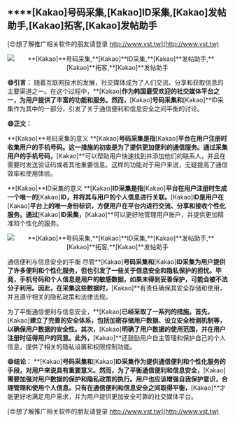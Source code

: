 ## ****[Kakao]**号码采集,**[Kakao]**ID采集,**[Kakao]**发帖助手,**[Kakao]**拓客,**[Kakao]**发帖助手**

[😍想了解推广相关软件的朋友请登录 http://www.vst.tw](http://www.vst.tw)

 <center><img src="https://vst.tw/MP4/tuiguang/png/0.png" alt="**[Kakao]**号码采集,**[Kakao]**ID采集,**[Kakao]**发帖助手,**[Kakao]**拓客,**[Kakao]**发帖助手"></center>

**😄引言：**
随着互联网技术的发展，社交媒体成为了人们交流、分享和获取信息的主要渠道之一。在这个过程中，**[Kakao]**作为韩国最受欢迎的社交媒体平台之一，为用户提供了丰富的功能和服务。然而，**[Kakao]**号码采集和**[Kakao]**ID采集作为其中的一部分，引发了关于通信便利和信息安全之间平衡的讨论。

**😄正文：**

**[Kakao]**号码采集的意义
**[Kakao]**号码采集是指**[Kakao]**平台在用户注册时收集用户的手机号码。这一措施的初衷是为了提供更加便利的通信服务。通过采集用户的手机号码，**[Kakao]**可以帮助用户快速找到并添加他们的联系人，并且在需要时发送验证码或者其他重要信息。这样的功能对于用户来说，无疑提高了通信效率和使用体验。

**[Kakao]**ID采集的意义
**[Kakao]**ID采集是指**[Kakao]**平台在用户注册时生成一个唯一的**[Kakao]**ID，并将其与用户的个人信息进行关联。**[Kakao]**ID是用户在**[Kakao]**平台上的唯一身份标识，方便用户在平台内进行交流、分享和接收个性化服务。通过**[Kakao]**ID采集，**[Kakao]**可以更好地管理用户账户，并提供更加精准和个性化的服务。

 <center><img src="https://vst.tw/MP4/tuiguang/png/4.png" alt="**[Kakao]**号码采集,**[Kakao]**ID采集,**[Kakao]**发帖助手,**[Kakao]**拓客,**[Kakao]**发帖助手"></center>

通信便利与信息安全的平衡
尽管**[Kakao]**号码采集和**[Kakao]**ID采集为用户提供了许多便利和个性化服务，但也引发了一些关于信息安全和隐私保护的担忧。毕竟，手机号码和个人信息是用户的敏感数据，如果未得到妥善保护，可能会被不法分子利用。因此，在采集这些数据时，**[Kakao]**有责任确保其安全存储和使用，并且遵守相关的隐私政策和法律法规。

为了平衡通信便利与信息安全，**[Kakao]**已经采取了一系列的措施。首先，**[Kakao]**建立了完善的安全体系，包括加密存储用户数据、设立安全检测机制等，以确保用户数据的安全性。其次，**[Kakao]**明确了用户数据的使用范围，并在用户注册时征得用户的同意。此外，**[Kakao]**还鼓励用户自主管理和保护自己的个人信息，提供了相关的隐私设置和权限控制功能。

**😄结论：**
**[Kakao]**号码采集和**[Kakao]**ID采集作为提供通信便利和个性化服务的手段，对用户来说具有重要意义。然而，为了平衡通信便利和信息安全，**[Kakao]**需要加强对用户数据的保护和隐私政策的执行。用户也应该增强自我保护意识，合理管理和使用个人信息。只有在通信便利和信息安全之间取得平衡，**[Kakao]**才能更好地满足用户需求，并为用户提供更加安全可靠的社交媒体平台。

[😍想了解推广相关软件的朋友请登录 http://www.vst.tw](http://www.vst.tw)



